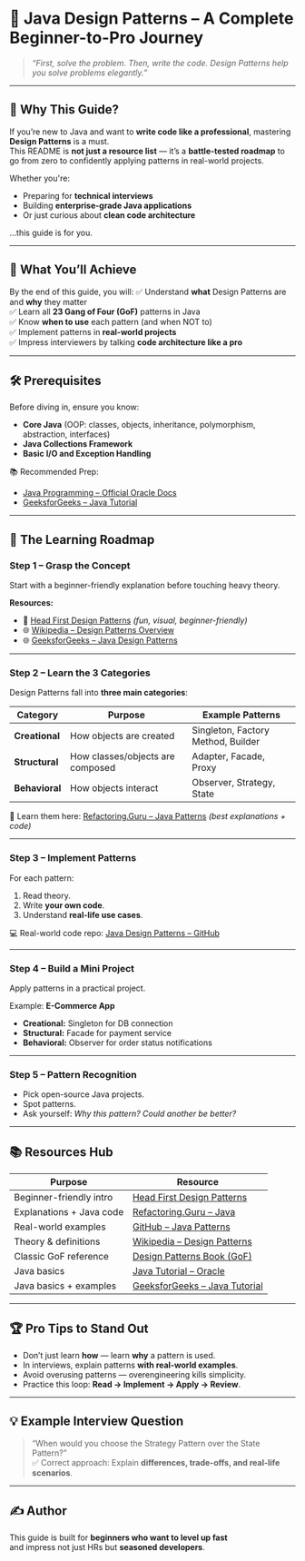 # 🚀 Java Design Patterns – A Complete Beginner-to-Pro Journey

> *“First, solve the problem. Then, write the code. Design Patterns help you solve problems elegantly.”*

---

## 📌 Why This Guide?
If you’re new to Java and want to **write code like a professional**, mastering **Design Patterns** is a must.  
This README is **not just a resource list** — it’s a **battle-tested roadmap** to go from zero to confidently applying patterns in real-world projects.

Whether you're:
- Preparing for **technical interviews**  
- Building **enterprise-grade Java applications**  
- Or just curious about **clean code architecture**  

…this guide is for you.

---

## 🎯 What You’ll Achieve
By the end of this guide, you will:
✅ Understand **what** Design Patterns are and **why** they matter  
✅ Learn all **23 Gang of Four (GoF)** patterns in Java  
✅ Know **when to use** each pattern (and when NOT to)  
✅ Implement patterns in **real-world projects**  
✅ Impress interviewers by talking **code architecture like a pro**  

---

## 🛠 Prerequisites
Before diving in, ensure you know:
- **Core Java** (OOP: classes, objects, inheritance, polymorphism, abstraction, interfaces)
- **Java Collections Framework**
- **Basic I/O and Exception Handling**

📚 Recommended Prep:
- [Java Programming – Official Oracle Docs](https://docs.oracle.com/javase/tutorial/)
- [GeeksforGeeks – Java Tutorial](https://www.geeksforgeeks.org/java/)

---

## 🧭 The Learning Roadmap

### **Step 1 – Grasp the Concept**
Start with a beginner-friendly explanation before touching heavy theory.

**Resources:**
- 📖 [Head First Design Patterns](https://www.oreilly.com/library/view/head-first-design/0596007124/) *(fun, visual, beginner-friendly)*
- 🌐 [Wikipedia – Design Patterns Overview](https://en.wikipedia.org/wiki/Design_Patterns)
- 🌐 [GeeksforGeeks – Java Design Patterns](https://www.geeksforgeeks.org/system-design/java-design-patterns/)

---

### **Step 2 – Learn the 3 Categories**
Design Patterns fall into **three main categories**:

| Category | Purpose | Example Patterns |
|----------|---------|------------------|
| **Creational** | How objects are created | Singleton, Factory Method, Builder |
| **Structural** | How classes/objects are composed | Adapter, Facade, Proxy |
| **Behavioral** | How objects interact | Observer, Strategy, State |

📌 Learn them here: [Refactoring.Guru – Java Patterns](https://refactoring.guru/design-patterns/java) *(best explanations + code)*

---

### **Step 3 – Implement Patterns**
For each pattern:
1. Read theory.
2. Write **your own code**.
3. Understand **real-life use cases**.

💻 Real-world code repo: [Java Design Patterns – GitHub](https://github.com/iluwatar/java-design-patterns)

---

### **Step 4 – Build a Mini Project**
Apply patterns in a practical project.

Example: **E-Commerce App**
- **Creational:** Singleton for DB connection  
- **Structural:** Facade for payment service  
- **Behavioral:** Observer for order status notifications  

---

### **Step 5 – Pattern Recognition**
- Pick open-source Java projects.
- Spot patterns.
- Ask yourself: *Why this pattern? Could another be better?*

---

## 📚 Resources Hub

| Purpose | Resource |
|---------|----------|
| Beginner-friendly intro | [Head First Design Patterns](https://www.oreilly.com/library/view/head-first-design/0596007124/) |
| Explanations + Java code | [Refactoring.Guru – Java](https://refactoring.guru/design-patterns/java) |
| Real-world examples | [GitHub – Java Patterns](https://github.com/iluwatar/java-design-patterns) |
| Theory & definitions | [Wikipedia – Design Patterns](https://en.wikipedia.org/wiki/Design_Patterns) |
| Classic GoF reference | [Design Patterns Book (GoF)](https://www.amazon.in/Design-Patterns-Elements-Reusable-Object-Oriented/dp/0201633612) |
| Java basics | [Java Tutorial – Oracle](https://docs.oracle.com/javase/tutorial/) |
| Java basics + examples | [GeeksforGeeks – Java Tutorial](https://www.geeksforgeeks.org/java/) |

---

## 🏆 Pro Tips to Stand Out
- Don’t just learn **how** — learn **why** a pattern is used.
- In interviews, explain patterns **with real-world examples**.
- Avoid overusing patterns — overengineering kills simplicity.
- Practice this loop: **Read → Implement → Apply → Review**.

---

## 💡 Example Interview Question
> “When would you choose the Strategy Pattern over the State Pattern?”  
✅ Correct approach: Explain **differences, trade-offs, and real-life scenarios**.

---

## ✍ Author
This guide is built for **beginners who want to level up fast**  
and impress not just HRs but **seasoned developers**.

